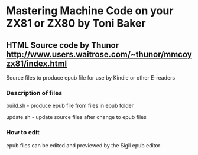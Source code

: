 # Mastering Machine Code on your ZX81 or ZX80 by Toni Baker
## HTML Source code by Thunor http://www.users.waitrose.com/~thunor/mmcoyzx81/index.html
Source files to produce epub file for use by Kindle or other E-readers
### Description of files
build.sh - produce epub file from files in epub folder

update.sh - update source files after change to epub files
### How to edit
epub files can be edited and previewed by the Sigil epub editor
